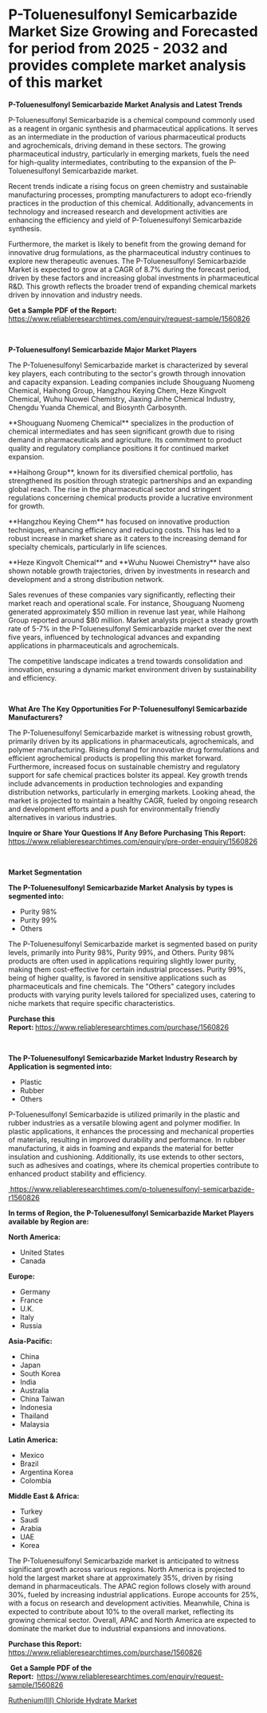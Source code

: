 <p><h1>P-Toluenesulfonyl Semicarbazide Market Size Growing and Forecasted for period from 2025 - 2032 and provides complete market analysis of this market</h1></p><p><strong>P-Toluenesulfonyl Semicarbazide Market Analysis and Latest Trends</strong></p>
<p><p>P-Toluenesulfonyl Semicarbazide is a chemical compound commonly used as a reagent in organic synthesis and pharmaceutical applications. It serves as an intermediate in the production of various pharmaceutical products and agrochemicals, driving demand in these sectors. The growing pharmaceutical industry, particularly in emerging markets, fuels the need for high-quality intermediates, contributing to the expansion of the P-Toluenesulfonyl Semicarbazide market.</p><p>Recent trends indicate a rising focus on green chemistry and sustainable manufacturing processes, prompting manufacturers to adopt eco-friendly practices in the production of this chemical. Additionally, advancements in technology and increased research and development activities are enhancing the efficiency and yield of P-Toluenesulfonyl Semicarbazide synthesis. </p><p>Furthermore, the market is likely to benefit from the growing demand for innovative drug formulations, as the pharmaceutical industry continues to explore new therapeutic avenues. The P-Toluenesulfonyl Semicarbazide Market is expected to grow at a CAGR of 8.7% during the forecast period, driven by these factors and increasing global investments in pharmaceutical R&D. This growth reflects the broader trend of expanding chemical markets driven by innovation and industry needs.</p></p>
<p><strong>Get a Sample PDF of the Report:&nbsp;</strong> <a href="https://www.reliableresearchtimes.com/enquiry/request-sample/1560826?utm_campaign=2198&utm_medium=2&utm_source=Github&utm_content=ia&utm_term=01022025&utm_id=p-toluenesulfonyl-semicarbazide">https://www.reliableresearchtimes.com/enquiry/request-sample/1560826</a></p>
<p>&nbsp;</p>
<p><strong>P-Toluenesulfonyl Semicarbazide Major Market Players</strong></p>
<p><p>The P-Toluenesulfonyl Semicarbazide market is characterized by several key players, each contributing to the sector's growth through innovation and capacity expansion. Leading companies include Shouguang Nuomeng Chemical, Haihong Group, Hangzhou Keying Chem, Heze Kingvolt Chemical, Wuhu Nuowei Chemistry, Jiaxing Jinhe Chemical Industry, Chengdu Yuanda Chemical, and Biosynth Carbosynth.</p><p>**Shouguang Nuomeng Chemical** specializes in the production of chemical intermediates and has seen significant growth due to rising demand in pharmaceuticals and agriculture. Its commitment to product quality and regulatory compliance positions it for continued market expansion.</p><p>**Haihong Group**, known for its diversified chemical portfolio, has strengthened its position through strategic partnerships and an expanding global reach. The rise in the pharmaceutical sector and stringent regulations concerning chemical products provide a lucrative environment for growth.</p><p>**Hangzhou Keying Chem** has focused on innovative production techniques, enhancing efficiency and reducing costs. This has led to a robust increase in market share as it caters to the increasing demand for specialty chemicals, particularly in life sciences.</p><p>**Heze Kingvolt Chemical** and **Wuhu Nuowei Chemistry** have also shown notable growth trajectories, driven by investments in research and development and a strong distribution network.</p><p>Sales revenues of these companies vary significantly, reflecting their market reach and operational scale. For instance, Shouguang Nuomeng generated approximately $50 million in revenue last year, while Haihong Group reported around $80 million. Market analysts project a steady growth rate of 5-7% in the P-Toluenesulfonyl Semicarbazide market over the next five years, influenced by technological advances and expanding applications in pharmaceuticals and agrochemicals. </p><p>The competitive landscape indicates a trend towards consolidation and innovation, ensuring a dynamic market environment driven by sustainability and efficiency.</p></p>
<p>&nbsp;</p>
<p><strong>What Are The Key Opportunities For P-Toluenesulfonyl Semicarbazide Manufacturers?</strong></p>
<p><p>The P-Toluenesulfonyl Semicarbazide market is witnessing robust growth, primarily driven by its applications in pharmaceuticals, agrochemicals, and polymer manufacturing. Rising demand for innovative drug formulations and efficient agrochemical products is propelling this market forward. Furthermore, increased focus on sustainable chemistry and regulatory support for safe chemical practices bolster its appeal. Key growth trends include advancements in production technologies and expanding distribution networks, particularly in emerging markets. Looking ahead, the market is projected to maintain a healthy CAGR, fueled by ongoing research and development efforts and a push for environmentally friendly alternatives in various industries.</p></p>
<p><strong>Inquire or Share Your Questions If Any Before Purchasing This Report:</strong> <a href="https://www.reliableresearchtimes.com/enquiry/pre-order-enquiry/1560826?utm_campaign=2198&utm_medium=2&utm_source=Github&utm_content=ia&utm_term=01022025&utm_id=p-toluenesulfonyl-semicarbazide">https://www.reliableresearchtimes.com/enquiry/pre-order-enquiry/1560826</a></p>
<p>&nbsp;</p>
<p><strong>Market Segmentation</strong></p>
<p><strong>The P-Toluenesulfonyl Semicarbazide Market Analysis by types is segmented into:</strong></p>
<p><ul><li>Purity 98%</li><li>Purity 99%</li><li>Others</li></ul></p>
<p><p>The P-Toluenesulfonyl Semicarbazide market is segmented based on purity levels, primarily into Purity 98%, Purity 99%, and Others. Purity 98% products are often used in applications requiring slightly lower purity, making them cost-effective for certain industrial processes. Purity 99%, being of higher quality, is favored in sensitive applications such as pharmaceuticals and fine chemicals. The "Others" category includes products with varying purity levels tailored for specialized uses, catering to niche markets that require specific characteristics.</p></p>
<p><strong>Purchase this Report:&nbsp;</strong><a href="https://www.reliableresearchtimes.com/purchase/1560826?utm_campaign=2198&utm_medium=2&utm_source=Github&utm_content=ia&utm_term=01022025&utm_id=p-toluenesulfonyl-semicarbazide">https://www.reliableresearchtimes.com/purchase/1560826</a></p>
<p>&nbsp;</p>
<p><strong>The P-Toluenesulfonyl Semicarbazide Market Industry Research by Application is segmented into:</strong></p>
<p><ul><li>Plastic</li><li>Rubber</li><li>Others</li></ul></p>
<p><p>P-Toluenesulfonyl Semicarbazide is utilized primarily in the plastic and rubber industries as a versatile blowing agent and polymer modifier. In plastic applications, it enhances the processing and mechanical properties of materials, resulting in improved durability and performance. In rubber manufacturing, it aids in foaming and expands the material for better insulation and cushioning. Additionally, its use extends to other sectors, such as adhesives and coatings, where its chemical properties contribute to enhanced product stability and efficiency.</p></p>
<p><a href="https://www.reliableresearchtimes.com/p-toluenesulfonyl-semicarbazide-r1560826?utm_campaign=2198&utm_medium=2&utm_source=Github&utm_content=ia&utm_term=01022025&utm_id=p-toluenesulfonyl-semicarbazide">&nbsp;https://www.reliableresearchtimes.com/p-toluenesulfonyl-semicarbazide-r1560826</a></p>
<p><strong>In terms of Region, the P-Toluenesulfonyl Semicarbazide Market Players available by Region are:</strong></p>
<p>
    <p> <strong> North America: </strong>
        <ul>
            <li>United States</li>
            <li>Canada</li>
        </ul>
        </p> 
    <p> <strong> Europe: </strong>
        <ul>
            <li>Germany</li>
            <li>France</li>
            <li>U.K.</li>
            <li>Italy</li>
            <li>Russia</li>
        </ul>
        </p> 
    <p> <strong> Asia-Pacific: </strong>
        <ul>
            <li>China</li>
            <li>Japan</li>
            <li>South Korea</li>
            <li>India</li>
            <li>Australia</li>
            <li>China Taiwan</li>
            <li>Indonesia</li>
            <li>Thailand</li>
            <li>Malaysia</li>
        </ul>
        </p> 
    <p> <strong> Latin America: </strong>
        <ul>
            <li>Mexico</li>
            <li>Brazil</li>
            <li>Argentina Korea</li>
            <li>Colombia</li>
        </ul>
        </p> 
    <p> <strong> Middle East & Africa: </strong>
        <ul>
            <li>Turkey</li>
            <li>Saudi</li>
            <li>Arabia</li>
            <li>UAE</li>
            <li>Korea</li>
        </ul>
    </p>
    </p>
<p><p>The P-Toluenesulfonyl Semicarbazide market is anticipated to witness significant growth across various regions. North America is projected to hold the largest market share at approximately 35%, driven by rising demand in pharmaceuticals. The APAC region follows closely with around 30%, fueled by increasing industrial applications. Europe accounts for 25%, with a focus on research and development activities. Meanwhile, China is expected to contribute about 10% to the overall market, reflecting its growing chemical sector. Overall, APAC and North America are expected to dominate the market due to industrial expansions and innovations.</p></p>
<p><strong>Purchase this Report: </strong><a href="https://www.reliableresearchtimes.com/purchase/1560826?utm_campaign=2198&utm_medium=2&utm_source=Github&utm_content=ia&utm_term=01022025&utm_id=p-toluenesulfonyl-semicarbazide">https://www.reliableresearchtimes.com/purchase/1560826</a></p>
<p>&nbsp;<strong>Get a Sample PDF of the Report:&nbsp;&nbsp;</strong><a href="https://www.reliableresearchtimes.com/enquiry/request-sample/1560826?utm_campaign=2198&utm_medium=2&utm_source=Github&utm_content=ia&utm_term=01022025&utm_id=p-toluenesulfonyl-semicarbazide">https://www.reliableresearchtimes.com/enquiry/request-sample/1560826</a></p>
<p><strong></strong></p>
<p><p><a href="https://github.com/klindsey95/Market-Research-Report-List-1/blob/main/rutheniumiii-chloride-hydrate-market.md?utm_campaign=2198&utm_medium=2&utm_source=Github&utm_content=ia&utm_term=01022025&utm_id=p-toluenesulfonyl-semicarbazide">Ruthenium(III) Chloride Hydrate Market</a></p></p>